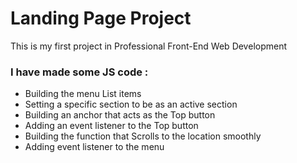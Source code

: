 # Landing Page Project

This is my first project in Professional Front-End Web Development

### I have made some JS code :
* Building the menu List items 
* Setting a specific section to be as an active section
* Building an anchor that acts as the Top button 
* Adding an event listener to the Top button
* Building the function that Scrolls to the location smoothly
* Adding event listener to the menu